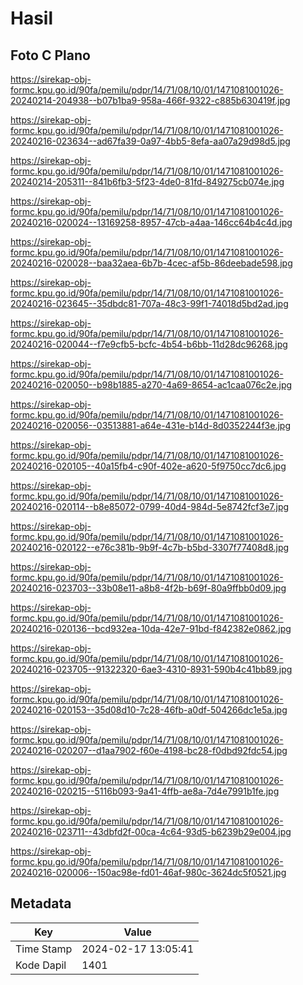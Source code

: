 # Hasil

## Foto C Plano

https://sirekap-obj-formc.kpu.go.id/90fa/pemilu/pdpr/14/71/08/10/01/1471081001026-20240214-204938--b07b1ba9-958a-466f-9322-c885b630419f.jpg

https://sirekap-obj-formc.kpu.go.id/90fa/pemilu/pdpr/14/71/08/10/01/1471081001026-20240216-023634--ad67fa39-0a97-4bb5-8efa-aa07a29d98d5.jpg

https://sirekap-obj-formc.kpu.go.id/90fa/pemilu/pdpr/14/71/08/10/01/1471081001026-20240214-205311--841b6fb3-5f23-4de0-81fd-849275cb074e.jpg

https://sirekap-obj-formc.kpu.go.id/90fa/pemilu/pdpr/14/71/08/10/01/1471081001026-20240216-020024--13169258-8957-47cb-a4aa-146cc64b4c4d.jpg

https://sirekap-obj-formc.kpu.go.id/90fa/pemilu/pdpr/14/71/08/10/01/1471081001026-20240216-020028--baa32aea-6b7b-4cec-af5b-86deebade598.jpg

https://sirekap-obj-formc.kpu.go.id/90fa/pemilu/pdpr/14/71/08/10/01/1471081001026-20240216-023645--35dbdc81-707a-48c3-99f1-74018d5bd2ad.jpg

https://sirekap-obj-formc.kpu.go.id/90fa/pemilu/pdpr/14/71/08/10/01/1471081001026-20240216-020044--f7e9cfb5-bcfc-4b54-b6bb-11d28dc96268.jpg

https://sirekap-obj-formc.kpu.go.id/90fa/pemilu/pdpr/14/71/08/10/01/1471081001026-20240216-020050--b98b1885-a270-4a69-8654-ac1caa076c2e.jpg

https://sirekap-obj-formc.kpu.go.id/90fa/pemilu/pdpr/14/71/08/10/01/1471081001026-20240216-020056--03513881-a64e-431e-b14d-8d0352244f3e.jpg

https://sirekap-obj-formc.kpu.go.id/90fa/pemilu/pdpr/14/71/08/10/01/1471081001026-20240216-020105--40a15fb4-c90f-402e-a620-5f9750cc7dc6.jpg

https://sirekap-obj-formc.kpu.go.id/90fa/pemilu/pdpr/14/71/08/10/01/1471081001026-20240216-020114--b8e85072-0799-40d4-984d-5e8742fcf3e7.jpg

https://sirekap-obj-formc.kpu.go.id/90fa/pemilu/pdpr/14/71/08/10/01/1471081001026-20240216-020122--e76c381b-9b9f-4c7b-b5bd-3307f77408d8.jpg

https://sirekap-obj-formc.kpu.go.id/90fa/pemilu/pdpr/14/71/08/10/01/1471081001026-20240216-023703--33b08e11-a8b8-4f2b-b69f-80a9ffbb0d09.jpg

https://sirekap-obj-formc.kpu.go.id/90fa/pemilu/pdpr/14/71/08/10/01/1471081001026-20240216-020136--bcd932ea-10da-42e7-91bd-f842382e0862.jpg

https://sirekap-obj-formc.kpu.go.id/90fa/pemilu/pdpr/14/71/08/10/01/1471081001026-20240216-023705--91322320-6ae3-4310-8931-590b4c41bb89.jpg

https://sirekap-obj-formc.kpu.go.id/90fa/pemilu/pdpr/14/71/08/10/01/1471081001026-20240216-020153--35d08d10-7c28-46fb-a0df-504266dc1e5a.jpg

https://sirekap-obj-formc.kpu.go.id/90fa/pemilu/pdpr/14/71/08/10/01/1471081001026-20240216-020207--d1aa7902-f60e-4198-bc28-f0dbd92fdc54.jpg

https://sirekap-obj-formc.kpu.go.id/90fa/pemilu/pdpr/14/71/08/10/01/1471081001026-20240216-020215--5116b093-9a41-4ffb-ae8a-7d4e7991b1fe.jpg

https://sirekap-obj-formc.kpu.go.id/90fa/pemilu/pdpr/14/71/08/10/01/1471081001026-20240216-023711--43dbfd2f-00ca-4c64-93d5-b6239b29e004.jpg

https://sirekap-obj-formc.kpu.go.id/90fa/pemilu/pdpr/14/71/08/10/01/1471081001026-20240216-020006--150ac98e-fd01-46af-980c-3624dc5f0521.jpg


## Metadata

| Key        | Value               |
| ---------- | ------------------- |
| Time Stamp | 2024-02-17 13:05:41 |
| Kode Dapil | 1401                |



